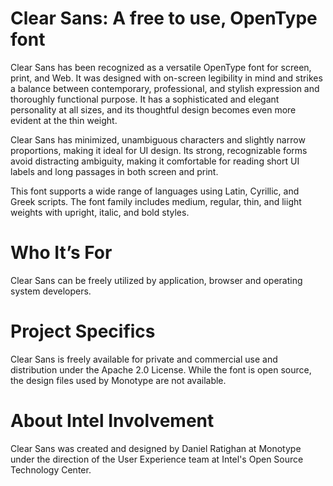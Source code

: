 # Clear Sans: A free to use, OpenType font

Clear Sans has been recognized as a versatile OpenType font for screen, print, and Web. It was designed with on-screen legibility in mind and strikes a balance between contemporary, professional, and stylish expression and thoroughly functional purpose. It has a sophisticated and elegant personality at all sizes, and its thoughtful design becomes even more evident at the thin weight.

Clear Sans has minimized, unambiguous characters and slightly narrow proportions, making it ideal for UI design. Its strong, recognizable forms avoid distracting ambiguity, making it comfortable for reading short UI labels and long passages in both screen and print.

This font supports a wide range of languages using Latin, Cyrillic, and Greek scripts. The font family includes medium, regular, thin, and liight weights with upright, italic, and bold styles.

# Who It’s For

Clear Sans can be freely utilized by application, browser and operating system developers.

# Project Specifics

Clear Sans is freely available for private and commercial use and distribution under the Apache 2.0 License. While the font is open source, the design files used by Monotype are not available.

# About Intel Involvement

Clear Sans was created and designed by Daniel Ratighan at Monotype under the direction of the User Experience team at Intel's Open Source Technology Center.
